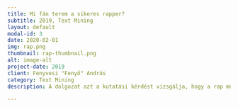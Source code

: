 ```yaml
---
title: Mi fán terem a sikeres rapper?
subtitle: 2019, Text Mining
layout: default
modal-id: 3
date: 2020-02-01
img: rap.png
thumbnail: rap-thumbnail.png
alt: image-alt
project-date: 2019
client: Fenyvesi "Fenyő" András
category: Text Mining
description: A dolgozat azt a kutatási kérdést vizsgálja, hogy a rap műfajban előadók sikeressége a Billboard év végi toplisták alapján hogyan függ össze az előadók szókincsével. A szerző a 2006-2018. közötti évekből gyűjtötte össze a Billboard év végi toplista helyezéseket, valamint a ranker.com Greatest Rappers of All Time lista első 25 előadóját is kiválasztotta egy alternatív sikerességi mérceként. Ezután a kiválasztott szerzők összes zeneszámai webscraping módszerrel összegyűjtésre kerültek, a szövegeket pedig tisztítás után Document-Term Mátrixba rendezte. A strukturált korpuszon a szókincs összehasonlító mérőszáma a véletlenül kiválasztott 50 zeneszámban található egyedi szavak száma. A szerző arra a következtetésre jutott, hogy a Billboard sikeresség nem függ össze a szókincs szélességével, azonban a mintában használt összes szó számával igen. A másik kiválasztott csoport esetében (ranker.com) csak az átlagosnál szélesebb szókinccsel rendelkező előadók kerültek a toplistára.

---
```

